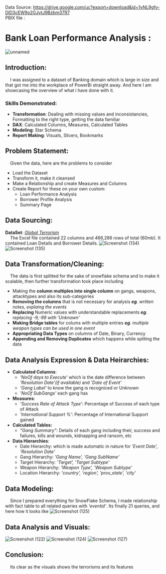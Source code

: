 Data Source: https://drive.google.com/uc?export=download&id=1yNL9gfv-DlD3cEW9o2GJvtJ9Bzbm37R7 <br/>
PBIX file : 
# **Bank Loan Performance Analysis :**
![unnamed](https://github.com/user-attachments/assets/3807189e-beaa-481e-833e-1e9bf34c4199)
## Introduction:
&nbsp;&nbsp;&nbsp;&nbsp;I was assigned to a dataset of Banking domain which is large in size and that got me into the workplace of PowerBi straight away. And here I am showcasing the overview of what i have done with it.
### Skills Demonstrated:
* **Transformation**: Dealing with missing values and inconsistancies, Formatting to the right type, getting the data familiar
* **DAX**: Calculated Columns, Measures, Calculated Tables
* **Modeling**: Star Schema
* **Report Making**: Visuals, Slicers, Bookmarks
## Problem Statement:
&nbsp;&nbsp;&nbsp;&nbsp;Given the data, here are the problems to consider

* Load the Dataset
* Transform it, make it cleansed
* Make a Relationship and create Measures and Columns
* Create Report for these on your own custom:
  * Loan Performance Analysis
  * Borrower Profile Analysis
  * Summary Page
## Data Sourcing:
**DataSet**: [_Global Terrorism_](https://drive.google.com/file/d/1J0-SUvff1F_4yOtcZRDWlvQQBYuamO0y/view?usp=sharing)<br>
&nbsp;&nbsp;&nbsp;&nbsp;The Excel file contained 22 columns and 466,286 rows of total (60mb). It contained Loan Details and Borrower Details.
![Screenshot (134)](https://github.com/user-attachments/assets/cec01280-c6ef-4530-8181-4bc1d1481425)
![Screenshot (135)](https://github.com/user-attachments/assets/70d6a79c-bafa-4fe8-84a6-3109f6c8175d)
## Data Transformation/Cleaning:
&nbsp;&nbsp;&nbsp;&nbsp;The data is first splitted for the sake of snowflake schema and to make it scalable, then further transformation took place including
* Making the **column multiples into single column** on gangs, weapons, attacktypes and also its sub-categories
* **Removing the columns** that is not necessary for analysis _**eg**. written notes, explaing the events_
* **Replacing** Numeric values with understandable replacements _**eg**. replacing -9,-99 with 'Unknown'_
* **Making Bridge tables** for colums with multiple entries _**eg**. multiple weapon types can be used in one event_
* **Appropriating Data Types** on columns of Date, Binary, Currency
* **Appending and Removing Duplicates** which happens while spliting the data
## Data Analysis Expression & Data Heirarchies:
* **Calculated Columns**:
  * _'NoOf days to Execute'_ which is the date difference between _'Resolution Date'(if available)_ and _'Date of Event'_
  * _'Gang Label'_ to know the gang is recogniced or Unknown
  * _'NoOf SubGangs'_ each gang has
* **Measures**:
  * _'Success Rate of Attack Type'_: Percentage of Success of each type of Attack
  * _'International Support %'_: Percentage of International Support gained
* **Calculated Tables:**
  * _"Gang Summary"_: Details of each gang including their, success and failures, kills and wounds, kidnapping and ransom, etc
* **Data Hierarchies**:
  * Date Hierarchy: which is made automatic in nature for _'Event Date', 'Resolution Date'_
  * Gang Hierarchy: _'Gang Name', 'Gang SubName'_
  * Target Hierarchy: _'Target', 'Target Subtype'_
  * Weapon Hierarchy: _'Weapon Type', 'Weapon Subtype'_
  * Location Hierarchy: _'country', 'region', 'prov_state', 'city'_
## Data Modeling:
&nbsp;&nbsp;&nbsp;&nbsp;Since I prepared everything for SnowFlake Schema, I made relationship with fact table to all related queries with _'eventid'_. Its finally 21 queries, and here how it looks like
![Screenshot (125)](https://github.com/user-attachments/assets/9ef129b2-bf24-4364-b1df-c78664d43f55)
## Data Analysis and Visuals:
![Screenshot (122)](https://github.com/user-attachments/assets/53893094-8737-4e78-8151-15afcd69bbe2)
![Screenshot (124)](https://github.com/user-attachments/assets/21084f23-790f-4420-ac5a-25f6b6ce8972)
![Screenshot (127)](https://github.com/user-attachments/assets/5df7afcc-ed99-467a-b108-143b26edffa4)

## Conclusion:
&nbsp;&nbsp;&nbsp;&nbsp;Its clear as the visuals shows the terrorisms and its features
